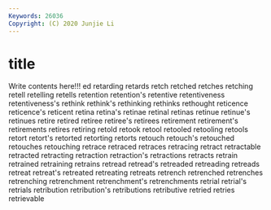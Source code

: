 ```yaml
---
Keywords: 26036
Copyright: (C) 2020 Junjie Li
---
```


# title

Write contents here!!!
ed 
retarding 
retards 
retch 
retched 
retches 
retching
retell 
retelling 
retells 
retention 
retention's 
retentive 
retentiveness 
retentiveness's 
rethink 
rethink's
rethinking 
rethinks 
rethought 
reticence 
reticence's 
reticent 
retina 
retina's 
retinae 
retinal
retinas 
retinue 
retinue's 
retinues 
retire 
retired 
retiree 
retiree's 
retirees 
retirement
retirement's 
retirements 
retires 
retiring 
retold 
retook 
retool 
retooled 
retooling 
retools
retort 
retort's 
retorted 
retorting 
retorts 
retouch 
retouch's 
retouched 
retouches 
retouching
retrace 
retraced 
retraces 
retracing 
retract 
retractable 
retracted 
retracting 
retraction 
retraction's
retractions 
retracts 
retrain 
retrained 
retraining 
retrains 
retread 
retread's 
retreaded 
retreading
retreads 
retreat 
retreat's 
retreated 
retreating 
retreats 
retrench 
retrenched 
retrenches 
retrenching
retrenchment 
retrenchment's 
retrenchments 
retrial 
retrial's 
retrials 
retribution 
retribution's 
retributions 
retributive
retried 
retries 
retrievable 
